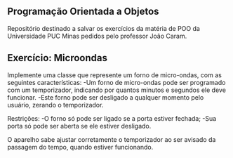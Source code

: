 ## Programação Orientada a Objetos

Repositório destinado a salvar os exercícios da matéria de POO da Universidade PUC Minas pedidos pelo professor João Caram.

## Exercício: Microondas

Implemente uma classe que represente um forno de micro-ondas, com as seguintes características:
-Um forno de micro-ondas pode ser programado com um temporizador, indicando por quantos minutos e segundos ele deve funcionar.
-Este forno pode ser desligado a qualquer momento pelo usuário, zerando o temporizador.

Restrições:
-O forno só pode ser ligado se a porta estiver fechada;
-Sua porta só pode ser aberta se ele estiver desligado.

O aparelho sabe ajustar corretamente o temporizador ao ser avisado da passagem do tempo, quando estiver funcionando.
